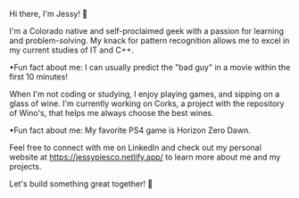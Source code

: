 Hi there, I'm Jessy! 👋

I'm a Colorado native and self-proclaimed geek with a passion for learning and problem-solving. My knack for pattern recognition allows me to excel in my current studies of IT and C++.

•Fun fact about me: I can usually predict the "bad guy" in a movie within the first 10 minutes!

When I'm not coding or studying, I enjoy playing games, and sipping on a glass of wine. I'm currently working on Corks, a project with the repository of Wino's, that helps me always choose the best wines.

•Fun fact about me: My favorite PS4 game is Horizon Zero Dawn.

Feel free to connect with me on LinkedIn and check out my personal website at https://jessypiesco.netlify.app/ to learn more about me and my projects.

Let's build something great together! 🚀
